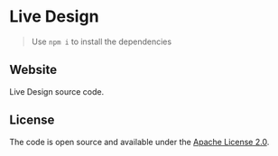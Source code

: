 # Live Design

> Use `npm i` to install the dependencies

## Website

Live Design source code.

## License

The code is open source and available under the [Apache License 2.0](LICENSE.md).
